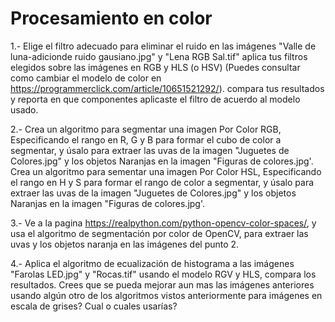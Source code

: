 # Procesamiento en color

1.- Elige el filtro adecuado para eliminar el ruido en las imágenes "Valle de luna-adicionde ruido gausiano.jpg" y "Lena RGB Sal.tif" aplica tus filtros elegidos sobre las imágenes en RGB y HLS (o HSV) (Puedes consultar como cambiar el modelo de color en https://programmerclick.com/article/10651521292/). compara tus resultados y reporta en que componentes aplicaste el filtro de acuerdo al modelo usado.

2.- Crea un algoritmo para segmentar una imagen Por Color RGB, Especificando el rango en R, G y B para formar el cubo de color a segmentar, y úsalo para extraer las uvas de la imagen "Juguetes de Colores.jpg" y los objetos Naranjas en la imagen "Figuras de colores.jpg'.
Crea un algoritmo para sementar una imagen Por Color HSL, Especificando el rango en H y S para formar el rango de color a segmentar, y úsalo para extraer las uvas de la imagen "Juguetes de Colores.jpg" y los objetos Naranjas en la imagen "Figuras de colores.jpg'.

3.- Ve a la pagina https://realpython.com/python-opencv-color-spaces/, y usa el algoritmo de segmentación por color de OpenCV, para extraer las uvas y los objetos naranja en las imágenes del punto 2.

4.- Aplica el algoritmo de ecualización de histograma a las imágenes "Farolas LED.jpg" y "Rocas.tif" usando el modelo RGV y HLS, compara los resultados. Crees que se pueda mejorar aun mas las imágenes anteriores usando algún otro de los algoritmos vistos anteriormente para imágenes en escala de grises? Cual o cuales usarías?